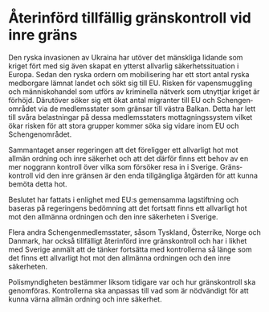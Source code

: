 # Återinförd tillfällig gränskontroll vid inre gräns

Den ryska inva­sionen av Ukraina har utöver det mänsk­liga lidande som kriget fört med sig även skapat en ytterst allvarlig säkerhets­situation i Europa. Sedan den ryska ordern om mobili­sering har ett stort antal ryska med­borgare lämnat landet och sökt sig till EU. Risken för vapen­smuggling och människo­handel som utförs av krimi­nella nätverk som utnyttjar kriget är förhöjd. Därutöver söker sig ett ökat antal migranter till EU och Schengen­området via de medlems­stater som gränsar till västra Balkan. Detta har lett till svåra belast­ningar på dessa medlems­staters mottag­nings­system vilket ökar risken för att stora grupper kommer söka sig vidare inom EU och Schengen­området.

Sammantaget anser regeringen att det före­ligger ett allvarligt hot mot allmän ordning och inre säker­het och att det därför finns ett behov av en mer nog­grann kontroll över vilka som försöker resa in i Sverige. Gräns­kontroll vid den inre gränsen är den enda till­gängliga åtgärden för att kunna bemöta detta hot.

Beslutet har fattats i enlighet med EU:s gemen­samma lag­stiftning och baseras på regeringens bedöm­ning att det fortsatt finns ett allvarligt hot mot den all­männa ord­ningen och den inre säker­heten i Sverige.

Flera andra Schengen­medlems­stater, såsom Tyskland, Österrike, Norge och Danmark, har också tillfälligt åter­införd inre gräns­kontroll och har i likhet med Sverige anmält att de tänker fortsätta med kontrol­lerna så länge som det finns ett allvarligt hot mot den all­männa ord­ningen och den inre säkerheten.

Polismyndigheten bestämmer liksom tidigare var och hur gräns­kontroll ska genom­föras. Kontrollerna ska anpassas till vad som är nödvändigt för att kunna värna allmän ordning och inre säkerhet.
